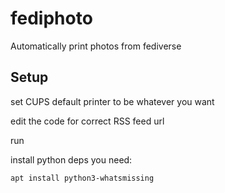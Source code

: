 # fediphoto
Automatically print photos from fediverse

## Setup

set CUPS default printer to be whatever you want

edit the code for correct RSS feed url

run 

install python deps you need:
```bash
apt install python3-whatsmissing
```
